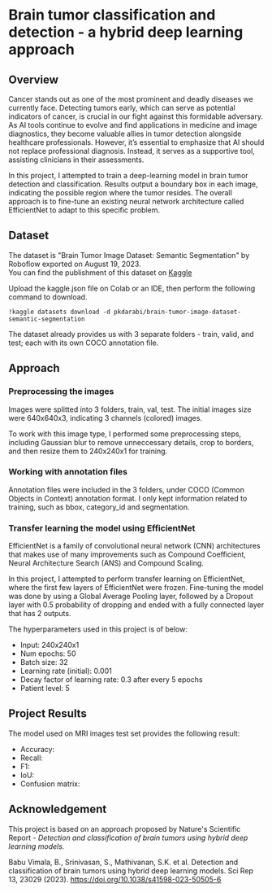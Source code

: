 # Brain tumor classification and detection - a hybrid deep learning approach

## Overview
Cancer stands out as one of the most prominent and deadly diseases we currently face. Detecting tumors early, which can serve as potential indicators of cancer, is crucial in our fight against this formidable adversary. As AI tools continue to evolve and find applications in medicine and image diagnostics, they become valuable allies in tumor detection alongside healthcare professionals. However, it’s essential to emphasize that AI should not replace professional diagnosis. Instead, it serves as a supportive tool, assisting clinicians in their assessments.

In this project, I attempted to train a deep-learning model in brain tumor detection and classification. Results output a boundary box in each image, indicating the possible region where the tumor resides. The overall approach is to fine-tune an existing neural network architecture called EfficientNet to adapt to this specific problem.

## Dataset
The dataset is "Brain Tumor Image Dataset: Semantic Segmentation" by Roboflow exported on August 19, 2023. <br>
You can find the publishment of this dataset on [Kaggle](https://www.kaggle.com/datasets/pkdarabi/brain-tumor-image-dataset-semantic-segmentation/data)

Upload the kaggle.json file on Colab or an IDE, then perform the following command to download.
```
!kaggle datasets download -d pkdarabi/brain-tumor-image-dataset-semantic-segmentation
```

The dataset already provides us with 3 separate folders - train, valid, and test; each with its own COCO annotation file. 

## Approach
### Preprocessing the images
Images were splitted into 3 folders, train, val, test. 
The initial images size were 640x640x3, indicating 3 channels (colored) images.

To work with this image type, I performed some preprocessing steps, including Gaussian blur to remove
unneccessary details, crop to borders, and then resize them to 240x240x1 for training.

### Working with annotation files
Annotation files were included in the 3 folders, under COCO (Common Objects in Context) annotation format.
I only kept information related to training, such as bbox, category_id and segmentation.

### Transfer learning the model using EfficientNet
EfficientNet is a family of convolutional neural network (CNN) architectures that makes use of many improvements
such as Compound Coefficient, Neural Architecture Search (ANS) and Compound Scaling.

In this project, I attempted to perform transfer learning on EfficientNet, where the first few layers of EfficientNet
were frozen. Fine-tuning the model was done by using a Global Average Pooling layer, followed by a Dropout layer
with 0.5 probability of dropping and ended with a fully connected layer that has 2 outputs.

The hyperparameters used in this project is of below:
- Input: 240x240x1
- Num epochs: 50
- Batch size: 32
- Learning rate (initial): 0.001
- Decay factor of learning rate: 0.3 after every 5 epochs
- Patient level: 5

## Project Results
The model used on MRI images test set provides the following result:
- Accuracy:
- Recall:
- F1:
- IoU: 
- Confusion matrix:

## Acknowledgement
This project is based on an approach proposed by Nature's Scientific Report - *Detection and classification of brain tumors using hybrid deep 
learning models.*

Babu Vimala, B., Srinivasan, S., Mathivanan, S.K. et al. Detection and classification of brain tumors using hybrid deep learning models. Sci Rep 13, 23029 (2023). https://doi.org/10.1038/s41598-023-50505-6
